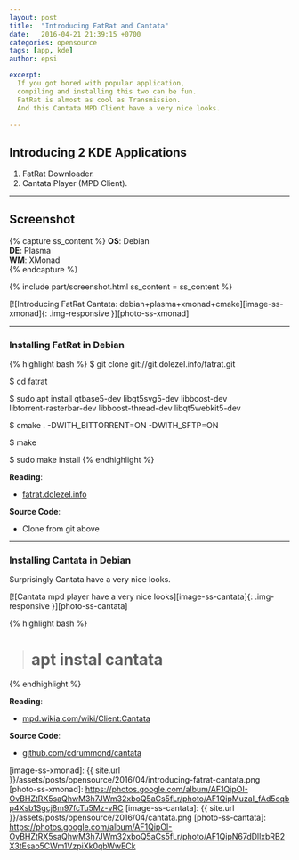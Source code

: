 ```yaml
---
layout: post
title:  "Introducing FatRat and Cantata"
date:   2016-04-21 21:39:15 +0700
categories: opensource
tags: [app, kde]
author: epsi

excerpt:
  If you got bored with popular application,
  compiling and installing this two can be fun.
  FatRat is almost as cool as Transmission.
  And this Cantata MPD Client have a very nice looks.
  
---
```


## Introducing 2 KDE Applications

1. FatRat Downloader.
2. Cantata Player (MPD Client).

* * *

## Screenshot

{% capture ss_content %}
<strong>OS</strong>: Debian<br>
<strong>DE</strong>: Plasma<br>
<strong>WM</strong>: XMonad<br>
{% endcapture %}

{% include part/screenshot.html ss_content = ss_content %}

[![Introducing FatRat Cantata: debian+plasma+xmonad+cmake][image-ss-xmonad]{: .img-responsive }][photo-ss-xmonad]

* * *

### Installing FatRat in Debian 

{% highlight bash %}
 $ git clone git://git.dolezel.info/fatrat.git

 $ cd fatrat

 $ sudo apt install qtbase5-dev libqt5svg5-dev libboost-dev \
   libtorrent-rasterbar-dev libboost-thread-dev libqt5webkit5-dev

 $ cmake . -DWITH_BITTORRENT=ON -DWITH_SFTP=ON

 $ make

 $ sudo make install
{% endhighlight %}

**Reading**:<br>
* [fatrat.dolezel.info][site-fatrat]

**Source Code**:<br>
* Clone from git above

* * *

### Installing Cantata in Debian

Surprisingly Cantata have a very nice looks.

[![Cantata mpd player have a very nice looks][image-ss-cantata]{: .img-responsive }][photo-ss-cantata]


{% highlight bash %}
># apt instal cantata
{% endhighlight %}


**Reading**:<br>
* [mpd.wikia.com/wiki/Client:Cantata][mpd-fatrat]

**Source Code**:<br>
* [github.com/cdrummond/cantata][github-fatrat]



[//]: <> ( -- -- -- links below -- -- -- )


[site-fatrat]: http://fatrat.dolezel.info/
[mpd-fatrat]: http://mpd.wikia.com/wiki/Client:Cantata
[github-fatrat]: https://github.com/cdrummond/cantata
[image-ss-xmonad]: {{ site.url }}/assets/posts/opensource/2016/04/introducing-fatrat-cantata.png
[photo-ss-xmonad]: https://photos.google.com/album/AF1QipOI-OvBHZtRX5saQhwM3h7JWm32xboQ5aCs5fLr/photo/AF1QipMuzaI_fAd5cqbp4Xsb1Sgcj8m97fcTu5Mz-vRC
[image-ss-cantata]: {{ site.url }}/assets/posts/opensource/2016/04/cantata.png
[photo-ss-cantata]: https://photos.google.com/album/AF1QipOI-OvBHZtRX5saQhwM3h7JWm32xboQ5aCs5fLr/photo/AF1QipN67dDllxbRB2X3tEsao5CWm1VzpiXk0qbWwECk
